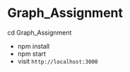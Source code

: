 # Graph_Assignment


 cd Graph_Assignment
- npm install
- npm start
- visit `http://localhost:3000`
